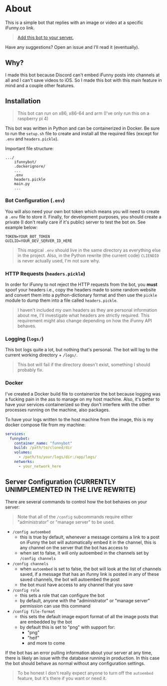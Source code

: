 # About

This is a simple bot that replies with an image or video at a specific iFunny.co link.

>[Add this bot to your server.](https://discord.com/api/oauth2/authorize?client_id=1051024538831437865&permissions=116736&scope=bot%20applications.commands)

Have any suggestions? Open an issue and I'll read it (eventually).

## Why?

I made this bot because Discord can't embed iFunny posts into channels at all and I can't save videos to iOS.
So I made this bot with this main feature in mind and a couple other features.

## Installation

>This bot can run on x86, x86-64 and arm (I've only run this on a raspberry pi 4)

This bot was written in Python and can be containerized in Docker.
Be sure to run the `setup.sh` file to create and install all the required files (except for `.env` and `headers.pickle`).

Important file structure:

```
.../
    ifunnybot/
    .dockerignore/
    ...
    .env
    headers.pickle
    main.py
    ...
```

### Bot Configuration (`.env`)

You will also need your own bot token which means you will need to create a `.env` file to store it.
Finally, for development purposes, you should create a private (I don't really care if it's public) server to
test the bot on.
See example below:

```env
TOKEN=YOUR_BOT_TOKEN
GUILID=YOUR_DEV_SERVER_ID_HERE
```

>This magical `.env` should live in the same directory as everything else in the project.
>Also, in the Python rewrite (the current code) `CLIENDID` is never actually used, I'm not sure why.

### HTTP Requests (`headers.pickle`)

In order for iFunny to not reject the HTTP requests from the bot, you **must** spoof your headers i.e., copy
the headers made to some random website and convert them into a python-dictionary format and then
use the `pickle` module to dump them into a file called `headers.pickle`.

>I haven't included my own headers as they are personal information about me, I'll investigate what headers are strictly required.
>This requirement might also change depending on how the iFunny API behaves.

### Logging (`logs/`)

This bot logs quite a lot, but nothing that's personal. The bot will log to the current working directory + `/logs/`.

>This bot will fail if the directory doesn't exist, something I should probably fix.

### Docker

I've created a Docker build file to containerize the bot because logging was a fucking pain in the ass to manage on my host machine.
Also, it's better to have your services containerized so they don't interfere with the other processes running on the machine, also packages.

To have your logs written to the host machine from the image, this is my docker compose file from my machine:

```yml
services:
  funnybot:
    container_name: "funnybot"
    build: /path/to/cloned/dir
    volumes:
      - /path/to/your/logs/dir:/app/logs/
    networks:
      - your_network_here
```

## Server Configuration (CURRENTLY UNIMPLEMENTED IN THE LIVE REWRITE)

There are several commands to control how the bot behaves on your server:

>Note that all of the `/config` subcommands require either "administrator" or "manage server" to be used.

- `/config autoembed`
    - this is true by default, whenever a message contains a link to a post on iFunny the bot will automatically embed it in the channel, this is any channel on the server that the bot has access to
    - when set to false, it will only autoembed in the channels set by `/config channels`
- `/config channels`
    - when `autoembed` is set to false, the bot will look at the list of channels saved, if a message that has an ifunny link is posted in any of these saved channels, the bot will autoembed the post
    - the bot must have access to any channel that you save
- `/config role`
    - this sets a role that can configure the bot
    - by default, anyone with the "administrator" or "manage server" permission can use this command
- `/config file-format`
    - this sets the default image export format of all the image posts that are embedded by the bot
    - by default this is set to "png" with support for:
        - "png"
        - "heif"
        - and more to come

If the bot has an error pulling information about your server at any time, there is likely an issue with the database running in production. In this case the bot should behave as normal without any configuration settings.

>To be honest I don't really expect anyone to turn off the `autoembed` feature, but it's there if you want or need it.


